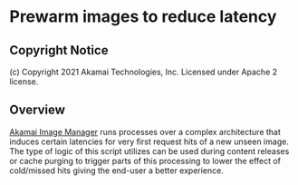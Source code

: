 # Prewarm images to reduce latency

## Copyright Notice
(c) Copyright 2021 Akamai Technologies, Inc. Licensed under Apache 2 license.

## Overview
[Akamai Image Manager](https://www.akamai.com/products/image-and-video-manager) runs processes over a complex architecture that induces certain latencies for very first request hits of a new unseen image. The type of logic of this script utilizes can be used during content releases or cache purging to trigger parts of this processing to lower the effect of cold/missed hits giving the end-user a better experience.
